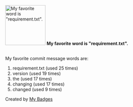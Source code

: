 <img src="https://my-badges.github.io/my-badges/favorite-word.png" alt="My favorite word is &quot;requirement.txt&quot;." title="My favorite word is &quot;requirement.txt&quot;." width="128">
<strong>My favorite word is &quot;requirement.txt&quot;.</strong>
<br><br>

My favorite commit message words are:

1. requirement.txt (used 25 times)
2. version (used 19 times)
3. the (used 17 times)
4. changing (used 17 times)
5. changed (used 9 times)


Created by <a href="https://github.com/my-badges/my-badges">My Badges</a>